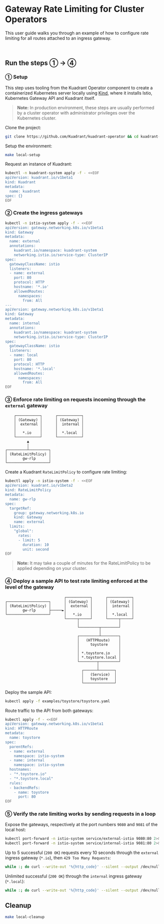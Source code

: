 # Gateway Rate Limiting for Cluster Operators

This user guide walks you through an example of how to configure rate limiting for all routes attached to an ingress gateway.

<br/>

## Run the steps ① → ④

### ① Setup

This step uses tooling from the Kuadrant Operator component to create a containerized Kubernetes server locally using [Kind](https://kind.sigs.k8s.io),
where it installs Istio, Kubernetes Gateway API and Kuadrant itself.

> **Note:** In production environment, these steps are usually performed by a cluster operator with administrator privileges over the Kubernetes cluster.

Clone the project:

```sh
git clone https://github.com/Kuadrant/kuadrant-operator && cd kuadrant-operator
```

Setup the environment:

```sh
make local-setup
```

Request an instance of Kuadrant:

```sh
kubectl -n kuadrant-system apply -f - <<EOF
apiVersion: kuadrant.io/v1beta1
kind: Kuadrant
metadata:
  name: kuadrant
spec: {}
EOF
```

### ② Create the ingress gateways

```sh
kubectl -n istio-system apply -f - <<EOF
apiVersion: gateway.networking.k8s.io/v1beta1
kind: Gateway
metadata:
  name: external
  annotations:
    kuadrant.io/namespace: kuadrant-system
    networking.istio.io/service-type: ClusterIP
spec:
  gatewayClassName: istio
  listeners:
  - name: external
    port: 80
    protocol: HTTP
    hostname: '*.io'
    allowedRoutes:
      namespaces:
        from: All
---
apiVersion: gateway.networking.k8s.io/v1beta1
kind: Gateway
metadata:
  name: internal
  annotations:
    kuadrant.io/namespace: kuadrant-system
    networking.istio.io/service-type: ClusterIP
spec:
  gatewayClassName: istio
  listeners:
  - name: local
    port: 80
    protocol: HTTP
    hostname: '*.local'
    allowedRoutes:
      namespaces:
        from: All
EOF
```

### ③ Enforce rate limiting on requests incoming through the `external` gateway

```
    ┌───────────┐      ┌───────────┐
    │ (Gateway) │      │ (Gateway) │
    │  external │      │  internal │
    │           │      │           │
    │   *.io    │      │  *.local  │
    └───────────┘      └───────────┘
          ▲
          │
┌─────────┴─────────┐
│ (RateLimitPolicy) │
│       gw-rlp      │
└───────────────────┘
```

Create a Kuadrant `RateLimitPolicy` to configure rate limiting:

```sh
kubectl apply -n istio-system -f - <<EOF
apiVersion: kuadrant.io/v1beta2
kind: RateLimitPolicy
metadata:
  name: gw-rlp
spec:
  targetRef:
    group: gateway.networking.k8s.io
    kind: Gateway
    name: external
  limits:
    "global":
      rates:
      - limit: 5
        duration: 10
        unit: second
EOF
```

> **Note:** It may take a couple of minutes for the RateLimitPolicy to be applied depending on your cluster.

### ④ Deploy a sample API to test rate limiting enforced at the level of the gateway

```
                           ┌───────────┐      ┌───────────┐
┌───────────────────┐      │ (Gateway) │      │ (Gateway) │
│ (RateLimitPolicy) │      │  external │      │  internal │
│       gw-rlp      ├─────►│           │      │           │
└───────────────────┘      │   *.io    │      │  *.local  │
                           └─────┬─────┘      └─────┬─────┘
                                 │                  │
                                 └─────────┬────────┘
                                           │
                                 ┌─────────┴────────┐
                                 │   (HTTPRoute)    │
                                 │     toystore     │
                                 │                  │
                                 │ *.toystore.io    │
                                 │ *.toystore.local │
                                 └────────┬─────────┘
                                          │
                                   ┌──────┴───────┐
                                   │   (Service)  │
                                   │   toystore   │
                                   └──────────────┘
```

Deploy the sample API:

```sh
kubectl apply -f examples/toystore/toystore.yaml
```

Route traffic to the API from both gateways:

```sh
kubectl apply -f - <<EOF
apiVersion: gateway.networking.k8s.io/v1beta1
kind: HTTPRoute
metadata:
  name: toystore
spec:
  parentRefs:
  - name: external
    namespace: istio-system
  - name: internal
    namespace: istio-system
  hostnames:
  - "*.toystore.io"
  - "*.toystore.local"
  rules:
  - backendRefs:
    - name: toystore
      port: 80
EOF
```

### ⑤ Verify the rate limiting works by sending requests in a loop

Expose the gateways, respectively at the port numbers `9080` and `9081` of the local host:

```sh
kubectl port-forward -n istio-system service/external-istio 9080:80 2>&1 >/dev/null &
kubectl port-forward -n istio-system service/internal-istio 9081:80 2>&1 >/dev/null &
```

Up to 5 successful (`200 OK`) requests every 10 seconds through the `external` ingress gateway (`*.io`), then `429 Too Many Requests`:

```sh
while :; do curl --write-out '%{http_code}' --silent --output /dev/null -H 'Host: api.toystore.io' http://localhost:9080 | egrep --color "\b(429)\b|$"; sleep 1; done
```

Unlimited successful (`200 OK`) through the `internal` ingress gateway (`*.local`):

```sh
while :; do curl --write-out '%{http_code}' --silent --output /dev/null -H 'Host: api.toystore.local' http://localhost:9081 | egrep --color "\b(429)\b|$"; sleep 1; done
```

## Cleanup

```sh
make local-cleanup
```
